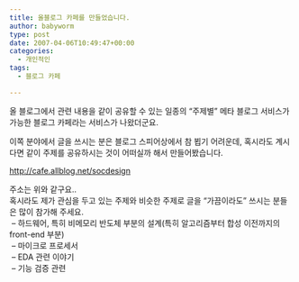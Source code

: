 ```yaml
---
title: 올블로그 카페를 만들었습니다.
author: babyworm
type: post
date: 2007-04-06T10:49:47+00:00
categories:
  - 개인적인
tags:
  - 블로그 카페

---
```

올 블로그에서 관련 내용을 같이 공유할 수 있는 일종의 &#8220;주제별&#8221; 메타 블로그 서비스가 가능한 블로그 카페라는 서비스가 나왔더군요.

이쪽 분야에서 글을 쓰시는 분은 블로그 스피어상에서 참 뵙기 어려운데, 혹시라도 계시다면 같이 주제를 공유하시는 것이 어떠실까 해서 만들어봤습니다. 

<http://cafe.allblog.net/socdesign>

주소는 위와 같구요..  
혹시라도 제가 관심을 두고 있는 주제와 비슷한 주제로 글을 &#8220;가끔이라도&#8221; 쓰시는 분들은 많이 참가해 주세요.  
&nbsp;&#8211; 하드웨어, 특히 비메모리 반도체 부분의 설계(특히 알고리즘부터 합성 이전까지의 front-end 부분)  
&nbsp;&#8211; 마이크로 프로세서  
&nbsp;&#8211; EDA 관련 이야기  
&nbsp;&#8211; 기능 검증 관련
